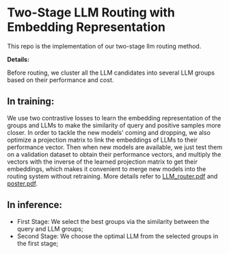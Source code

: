 
# Two-Stage LLM Routing with Embedding Representation

This repo is the implementation of our two-stage llm routing method.


**Details:**

Before routing, we cluster all the LLM candidates into several LLM groups based on their performance and cost.

## In training:
We use two contrastive losses to learn the embedding representation of the groups and LLMs to make the similarity of query and positive samples more closer. In order to tackle the new models' coming and dropping, we also optimize a projection matrix to link the embeddings of LLMs to their performance vector. Then when new models are available, we just test them on a validation dataset to obtain their performance vectors, and multiply the vectors with the inverse of the learned projection matrix to get their embeddings, which makes it convenient to merge new models into the routing system without retraining. More details refer to [LLM_router.pdf](LLM_router.pdf) and [poster.pdf](poster.pdf).


## In inference:

- First Stage: We select the best groups via the similarity between the query and LLM groups;
- Second Stage: We choose the optimal LLM from the selected groups in the first stage;

